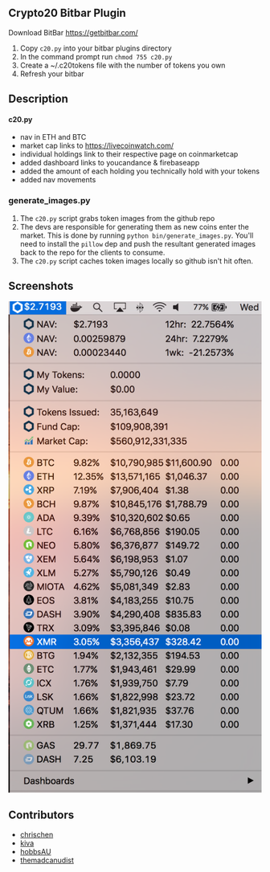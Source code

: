 Crypto20 Bitbar Plugin
---

Download BitBar https://getbitbar.com/

1. Copy `c20.py` into your bitbar plugins directory
2. In the command prompt run ```chmod 755 c20.py```
3. Create a ~/.c20tokens file with the number of tokens you own
4. Refresh your bitbar

Description
--- 
#### c20.py
* nav in ETH and BTC
* market cap links to https://livecoinwatch.com/
* individual holdings link to their respective page on coinmarketcap
* added dashboard links to youcandance & firebaseapp
* added the amount of each holding you technically hold with your tokens
* added nav movements

### generate_images.py
1. The `c20.py` script grabs token images from the github repo
2. The devs are responsible for generating them as new coins enter the market. This is done by running `python bin/generate_images.py`. You'll need to install the `pillow` dep and push the resultant generated images back to the repo for the clients to consume.
3. The `c20.py` script caches token images locally so github isn't hit often.

Screenshots
---
![chris](https://raw.githubusercontent.com/cchen408/bitbar-c20/master/screenshots/chris.png)

Contributors
---
* [chrischen](https://github.com/cchen408)
* [kiva](https://github.com/michaelwookey)
* [hobbsAU](https://github.com/hobbsAU)
* [themadcanudist](https://github.com/themadcanudist)
